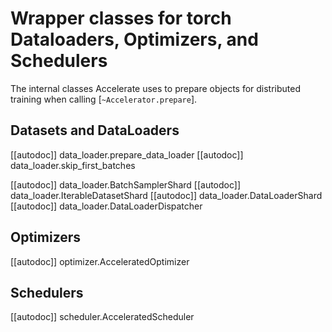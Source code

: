 <!--Copyright 2021 The HuggingFace Team. All rights reserved.

Licensed under the Apache License, Version 2.0 (the "License"); you may not use this file except in compliance with
the License. You may obtain a copy of the License at

http://www.apache.org/licenses/LICENSE-2.0

Unless required by applicable law or agreed to in writing, software distributed under the License is distributed on
an "AS IS" BASIS, WITHOUT WARRANTIES OR CONDITIONS OF ANY KIND, either express or implied. See the License for the
specific language governing permissions and limitations under the License.

⚠️ Note that this file is in Markdown but contain specific syntax for our doc-builder (similar to MDX) that may not be
rendered properly in your Markdown viewer.
-->

# Wrapper classes for torch Dataloaders, Optimizers, and Schedulers

The internal classes Accelerate uses to prepare objects for distributed training
when calling [`~Accelerator.prepare`].

## Datasets and DataLoaders

[[autodoc]] data_loader.prepare_data_loader
[[autodoc]] data_loader.skip_first_batches

[[autodoc]] data_loader.BatchSamplerShard
[[autodoc]] data_loader.IterableDatasetShard
[[autodoc]] data_loader.DataLoaderShard
[[autodoc]] data_loader.DataLoaderDispatcher

## Optimizers 

[[autodoc]] optimizer.AcceleratedOptimizer

## Schedulers 

[[autodoc]] scheduler.AcceleratedScheduler